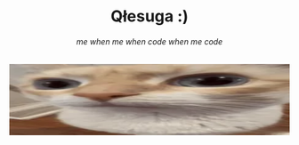 <h1 align="center">Qłesuga :)</h1>
<center>
    <h6 align="center">me when  me when code when me code</h2>
    <img src="./image/uhh.webp" style="width:100%;height:128px;"/>
</center>
